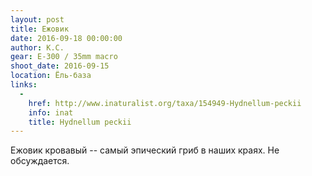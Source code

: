 ```yaml
---
layout: post
title: Ежовик
date: 2016-09-18 00:00:00
author: К.С.
gear: E-300 / 35mm macro
shoot_date: 2016-09-15
location: Ёль-база
links:
  -
    href: http://www.inaturalist.org/taxa/154949-Hydnellum-peckii
    info: inat
    title: Hydnellum peckii
---
```


Ежовик кровавый -- самый эпический гриб в наших краях. Не обсуждается.
